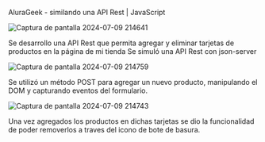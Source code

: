 AluraGeek - similando una API Rest | JavaScript

![Captura de pantalla 2024-07-09 214641](https://github.com/FannaMC/Alura-geek/assets/157163383/38bf2a74-2f53-47fc-8b7c-41e088d7fb4f)

Se desarrollo una API Rest que permita agregar y eliminar tarjetas de productos en la página de mi tienda
Se simuló una API Rest con json-server

![Captura de pantalla 2024-07-09 214759](https://github.com/FannaMC/Alura-geek/assets/157163383/4ca51077-8cc6-4f07-a80a-87fbc72ac78a)

Se utilizó un método POST para agregar un nuevo producto, manipulando el DOM y capturando eventos del formulario.

![Captura de pantalla 2024-07-09 214743](https://github.com/FannaMC/Alura-geek/assets/157163383/a8b99401-7fa6-427f-9e71-c7b479540ce0)

Una vez agregados los productos en dichas tarjetas se dio la funcionalidad de poder removerlos a traves del icono de bote de basura.
